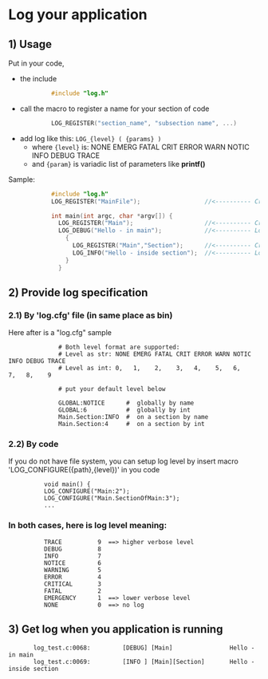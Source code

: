 # Log your application

## 1) Usage
Put in your code,
  * the include
  
```C
            #include "log.h"
```
             
  * call the macro to register a name for your section of code  
```C  
            LOG_REGISTER("section_name", "subsection name", ...)
```

  * add log like this: `LOG_{level} ( {params} )`   
    * where `{level}` is: NONE EMERG FATAL CRIT ERROR WARN NOTIC INFO DEBUG TRACE
    * and `{param}` is variadic list of parameters like **printf()**
  
Sample:

```C  
            #include "log.h"
            LOG_REGISTER("MainFile");                  //<---------- Create a category for the entire file

            int main(int argc, char *argv[]) {
              LOG_REGISTER("Main");                    //<---------- Create a sub category 'Main'
              LOG_DEBUG("Hello - in main");            //<---------- Log as DEBUG level
                {
                  LOG_REGISTER("Main","Section");      //<---------- Create a sub sub category 'SectionOfMain'
                  LOG_INFO("Hello - inside section");  //<---------- Log as INFO level
                }
              }
```       

##  2) Provide log specification    
###   2.1) By 'log.cfg' file (in same place as bin)
Here after is a "log.cfg" sample

```shell  
              # Both level format are supported:
              # Level as str: NONE EMERG FATAL CRIT ERROR WARN NOTIC INFO DEBUG TRACE
              # Level as int: 0,   1,    2,    3,   4,    5,   6,    7,   8,    9

              # put your default level below

              GLOBAL:NOTICE      #  globally by name
              GLOBAL:6           #  globally by int
              Main.Section:INFO  #  on a section by name
              Main.Section:4     #  on a section by int
```

###   2.2) By code 
If you do not have file system, you can setup log level by insert macro 'LOG_CONFIGURE({path},{level})' in you code
              
              void main() {
              LOG_CONFIGURE("Main:2");
              LOG_CONFIGURE("Main.SectionOfMain:3");
              ...

###   In both cases, here is log level meaning:

              TRACE          9  ==> higher verbose level
              DEBUG          8
              INFO           7
              NOTICE         6
              WARNING        5
              ERROR          4
              CRITICAL       3
              FATAL          2
              EMERGENCY      1  ==> lower verbose level
              NONE           0  ==> no log

##  3) Get log when you application is running

           log_test.c:0068:         [DEBUG] [Main]                Hello - in main
           log_test.c:0069:         [INFO ] [Main][Section]       Hello - inside section
